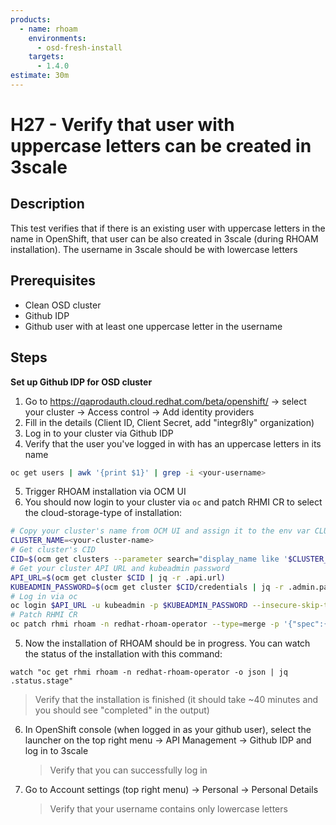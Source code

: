 ```yaml
---
products:
  - name: rhoam
    environments:
      - osd-fresh-install
    targets:
      - 1.4.0
estimate: 30m
---
```


# H27 - Verify that user with uppercase letters can be created in 3scale

## Description

This test verifies that if there is an existing user with uppercase letters in the name in OpenShift, that user can be also created in 3scale (during RHOAM installation). The username in 3scale should be with lowercase letters

## Prerequisites

- Clean OSD cluster
- Github IDP
- Github user with at least one uppercase letter in the username

## Steps

**Set up Github IDP for OSD cluster**

1. Go to https://qaprodauth.cloud.redhat.com/beta/openshift/ -> select your cluster -> Access control -> Add identity providers
2. Fill in the details (Client ID, Client Secret, add "integr8ly" organization)
3. Log in to your cluster via Github IDP
4. Verify that the user you've logged in with has an uppercase letters in its name

```bash
oc get users | awk '{print $1}' | grep -i <your-username>
```

5. Trigger RHOAM installation via OCM UI
6. You should now login to your cluster via `oc` and patch RHMI CR to select the cloud-storage-type of installation:

```bash
# Copy your cluster's name from OCM UI and assign it to the env var CLUSTER_NAME
CLUSTER_NAME=<your-cluster-name>
# Get cluster's CID
CID=$(ocm get clusters --parameter search="display_name like '$CLUSTER_NAME'" | jq -r '.items[0].id')
# Get your cluster API URL and kubeadmin password
API_URL=$(ocm get cluster $CID | jq -r .api.url)
KUBEADMIN_PASSWORD=$(ocm get cluster $CID/credentials | jq -r .admin.password)
# Log in via oc
oc login $API_URL -u kubeadmin -p $KUBEADMIN_PASSWORD --insecure-skip-tls-verify=true
# Patch RHMI CR
oc patch rhmi rhoam -n redhat-rhoam-operator --type=merge -p '{"spec":{"useClusterStorage": "true" }}'
```

5. Now the installation of RHOAM should be in progress. You can watch the status of the installation with this command:

```
watch "oc get rhmi rhoam -n redhat-rhoam-operator -o json | jq .status.stage"
```

> Verify that the installation is finished (it should take ~40 minutes and you should see "completed" in the output)

6. In OpenShift console (when logged in as your github user), select the launcher on the top right menu -> API Management -> Github IDP and log in to 3scale
   > Verify that you can successfully log in
7. Go to Account settings (top right menu) -> Personal -> Personal Details
   > Verify that your username contains only lowercase letters

